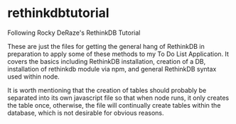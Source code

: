 # rethinkdbtutorial
Following Rocky DeRaze's RethinkDB Tutorial

These are just the files for getting the general hang of RethinkDB in preparation to apply some of these methods to my To Do List Application.  It covers the basics including RethinkDB installation, creation of a DB, installation of rethinkdb module via npm, and general RethinkDB syntax used within node.

It is worth mentioning that the creation of tables should probably be separated into its own javascript file so that when node runs, it only creates the table once, otherwise, the file will continually create tables within the database, which is not desirable for obvious reasons.
